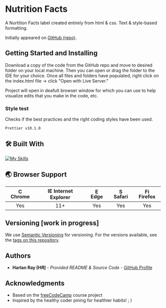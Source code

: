 # Nutrition Facts

A Nurtition Facts label created entirely from html & css. Text & style-based formatting.

Initially appeared on [GitHub (repo)](https://github.com/harlanray/NutritionFacts).

## Getting Started and Installing

Download a copy of the code from the GitHub repo and move to desired folder on your local machine. Then you can open or drag the folder to the IDE for your choice. Once all files and folders have populated, right click on the index.html file -> click "Open with Live Server."

Project will open in deafult browser window for which you can use to help visualize edits that you make in the code, etc.

### Style test

Checks if the best practices and the right coding styles have been used.

    Prettier v10.1.0

## 🛠️ Built With

[![My Skills](https://skillicons.dev/icons?i=html,css,vscode)](https://skillicons.dev)

## 🌏 Browser Support

| <img src="https://user-images.githubusercontent.com/1215767/34348387-a2e64588-ea4d-11e7-8267-a43365103afe.png" alt="Chrome" width="16px" height="16px" /> Chrome | <img src="https://user-images.githubusercontent.com/1215767/34348590-250b3ca2-ea4f-11e7-9efb-da953359321f.png" alt="IE" width="16px" height="16px" /> Internet Explorer | <img src="https://user-images.githubusercontent.com/1215767/34348380-93e77ae8-ea4d-11e7-8696-9a989ddbbbf5.png" alt="Edge" width="16px" height="16px" /> Edge | <img src="https://user-images.githubusercontent.com/1215767/34348394-a981f892-ea4d-11e7-9156-d128d58386b9.png" alt="Safari" width="16px" height="16px" /> Safari | <img src="https://user-images.githubusercontent.com/1215767/34348383-9e7ed492-ea4d-11e7-910c-03b39d52f496.png" alt="Firefox" width="16px" height="16px" /> Firefox |
| :---------: | :---------: | :---------: | :---------: | :---------: |
| Yes | 11+ | Yes | Yes | Yes |

## Versioning [work in progress]

We use [Semantic Versioning](http://semver.org/) for versioning. For the versions available, see the [tags on this repository](https://github.com/harlanray/NutritionFacts/releases).

## Authors

  - **Harlan Ray [HЯ]** - *Provided README & Source Code* -
    [GitHub Profile](https://github.com/harlanray)

## Acknowledgments

  - Based on the [freeCodeCamp](https://www.freecodecamp.org/learn/2022/responsive-web-design/learn-typography-by-building-a-nutrition-label/step-1) course project 
  - Inspired by the healthy coder pining for healthier habits! ; )
